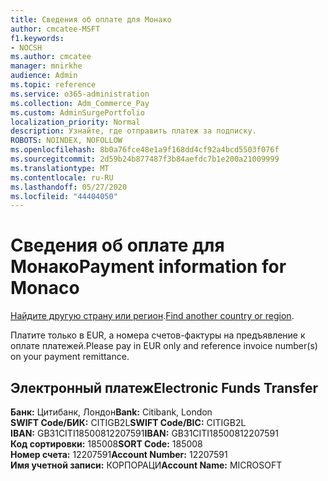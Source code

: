 ```yaml
---
title: Сведения об оплате для Монако
author: cmcatee-MSFT
f1.keywords:
- NOCSH
ms.author: cmcatee
manager: mnirkhe
audience: Admin
ms.topic: reference
ms.service: o365-administration
ms.collection: Adm_Commerce_Pay
ms.custom: AdminSurgePortfolio
localization_priority: Normal
description: Узнайте, где отправить платеж за подписку.
ROBOTS: NOINDEX, NOFOLLOW
ms.openlocfilehash: 8b0a76fce48e1a9f168dd4cf92a4bcd5503f076f
ms.sourcegitcommit: 2d59b24b877487f3b84aefdc7b1e200a21009999
ms.translationtype: MT
ms.contentlocale: ru-RU
ms.lasthandoff: 05/27/2020
ms.locfileid: "44404050"
---
```

# <a name="payment-information-for-monaco"></a><span data-ttu-id="b9788-103">Сведения об оплате для Монако</span><span class="sxs-lookup"><span data-stu-id="b9788-103">Payment information for Monaco</span></span>

<span data-ttu-id="b9788-104">[Найдите другую страну или регион](../billing-and-payments/pay-for-your-subscription.md).</span><span class="sxs-lookup"><span data-stu-id="b9788-104">[Find another country or region](../billing-and-payments/pay-for-your-subscription.md).</span></span>

<span data-ttu-id="b9788-105">Платите только в EUR, а номера счетов-фактуры на предъявление к оплате платежей.</span><span class="sxs-lookup"><span data-stu-id="b9788-105">Please pay in EUR only and reference invoice number(s) on your payment remittance.</span></span>

## <a name="electronic-funds-transfer"></a><span data-ttu-id="b9788-106">Электронный платеж</span><span class="sxs-lookup"><span data-stu-id="b9788-106">Electronic Funds Transfer</span></span>

<span data-ttu-id="b9788-107">**Банк:** Цитибанк, Лондон</span><span class="sxs-lookup"><span data-stu-id="b9788-107">**Bank:** Citibank, London</span></span>  
<span data-ttu-id="b9788-108">**SWIFT Code/БИК:** CITIGB2L</span><span class="sxs-lookup"><span data-stu-id="b9788-108">**SWIFT Code/BIC:** CITIGB2L</span></span>  
<span data-ttu-id="b9788-109">**IBAN:** GB31CITI18500812207591</span><span class="sxs-lookup"><span data-stu-id="b9788-109">**IBAN:** GB31CITI18500812207591</span></span>  
<span data-ttu-id="b9788-110">**Код сортировки:** 185008</span><span class="sxs-lookup"><span data-stu-id="b9788-110">**SORT Code:** 185008</span></span>  
<span data-ttu-id="b9788-111">**Номер счета:** 12207591</span><span class="sxs-lookup"><span data-stu-id="b9788-111">**Account Number:** 12207591</span></span>  
<span data-ttu-id="b9788-112">**Имя учетной записи:** КОРПОРАЦИ</span><span class="sxs-lookup"><span data-stu-id="b9788-112">**Account Name:** MICROSOFT</span></span>